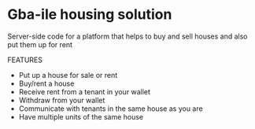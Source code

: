 # Gba-ile housing solution

Server-side code for a platform that helps to buy and sell houses and also put them up for rent


FEATURES
- Put up a house for sale or rent
- Buy/rent a house
- Receive rent from a tenant in your wallet
- Withdraw from your wallet
- Communicate with tenants in the same house as you are
- Have multiple units of the same house
